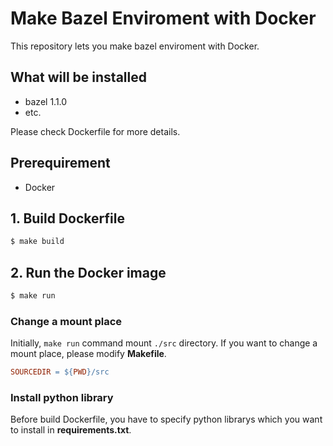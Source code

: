 # Make Bazel Enviroment with Docker
This repository lets you make bazel enviroment with Docker.

## What will be installed
- bazel 1.1.0
- etc.

Please check Dockerfile for more details.

## Prerequirement  
- Docker

## 1. Build Dockerfile
```bash
$ make build
```

## 2. Run the Docker image
```bash
$ make run
```

### Change a mount place
Initially, `make run` command mount `./src` directory.
If you want to change a mount place, please modify **Makefile**.
```Makefile
SOURCEDIR = ${PWD}/src
```

### Install python library
Before build Dockerfile, you have to specify python librarys which you want to install in **requirements.txt**.
